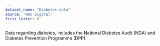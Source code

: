 ```yaml
---
dataset_name: "Diabetes data"
source: "NHS Digital"
first_letter: D
---
```

Data regarding diabetes, includes the National Diabetes Audit (NDA) and Diabetes Prevention Programme (DPP).